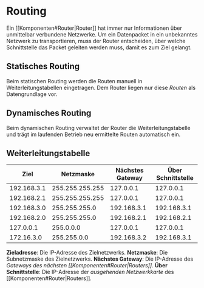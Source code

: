# Routing
Ein [[Komponenten#Router|Router]] hat immer nur Informationen über unmittelbar verbundene Netzwerke. Um ein Datenpacket in ein unbekanntes Netzwerk zu transportieren, muss der Router entscheiden, über welche Schnittstelle das Packet geleiten werden muss, damit es zum Ziel gelangt.

## Statisches Routing
Beim statischen Routing werden die Routen manuell in Weiterleitungstabellen eingetragen. Dem Router liegen nur diese *Routen* als Datengrundlage vor.

## Dynamisches Routing
Beim dynamischen Routing verwaltet der Router die Weiterleitungstabelle und trägt im laufenden Betrieb neu ermittelte Routen automatisch ein.

## Weiterleitungstabelle
| Ziel        | Netzmaske       | Nächstes Gateway | Über Schnittstelle |
|-------------|-----------------|------------------|--------------------|
| 192.168.3.1 | 255.255.255.255 | 127.0.0.1        | 127.0.0.1          |
| 192.168.2.1 | 255.255.255.255 | 127.0.0.1        | 127.0.0.1          |
| 192.168.3.0 | 255.255.255.0   | 192.168.3.1      | 192.168.3.1        |
| 192.168.2.0 | 255.255.255.0   | 192.168.2.1      | 192.168.2.1        |
| 127.0.0.1   | 255.0.0.0       | 127.0.0.1        | 127.0.0.1          |
| 172.16.3.0  | 255.255.0.0     | 192.168.3.2      | 192.168.3.1        |

**Zieladresse**: Die IP-Adresse des Zielnetzwerks. 
**Netzmaske**: Die Subnetzmaske des Zielnetzwerks. 
**Nächstes Gateway**: Die IP-Adresse des *Gateways des nächsten [[Komponenten#Router|Routers]]*. 
**Über Schnittstelle**: Die IP-Adresse der *ausgehenden Netzwerkkarte* des [[Komponenten#Router|Routers]].
